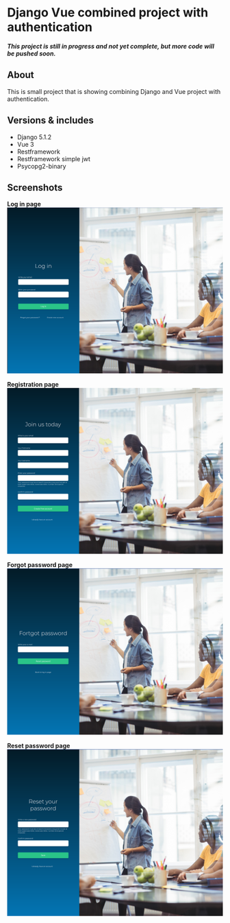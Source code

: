 # Django Vue combined project with authentication

***This project is still in progress and not yet complete, but more code will be pushed soon.***

## About
This is small project that is showing combining Django and Vue project with authentication. 


## Versions & includes
- Django 5.1.2
- Vue 3
- Restframework
- Restframework simple jwt
- Psycopg2-binary

## Screenshots
**Log in page**
![screenshot login page](https://github.com/zlaja-billund/django-vue-auth/blob/main/git-media/login.png)

**Registration page**
![screenshot registration page](https://github.com/zlaja-billund/django-vue-auth/blob/main/git-media/registration_page.png)

**Forgot password page**
![screenshot forgot password page](https://github.com/zlaja-billund/django-vue-auth/blob/main/git-media/forgot-password.png)

**Reset password page**
![screenshot reset password page](https://github.com/zlaja-billund/django-vue-auth/blob/main/git-media/reset-password.png)

